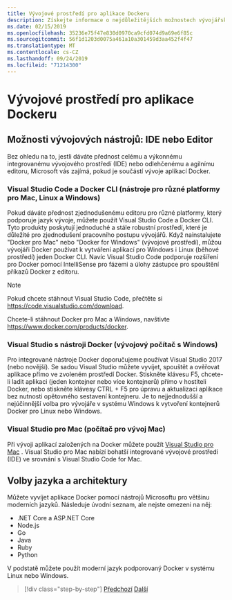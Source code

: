 ```yaml
---
title: Vývojové prostředí pro aplikace Dockeru
description: Získejte informace o nejdůležitějších možnostech vývojářských nástrojů, které podporují životní cyklus vývojového prostředí Docker.
ms.date: 02/15/2019
ms.openlocfilehash: 35236e75f47e830d0970ca9cfd074d9a69e6f85c
ms.sourcegitcommit: 56f1d1203d0075a461a10a301459d3aa452f4f47
ms.translationtype: MT
ms.contentlocale: cs-CZ
ms.lasthandoff: 09/24/2019
ms.locfileid: "71214300"
---
```

# <a name="development-environment-for-docker-apps"></a>Vývojové prostředí pro aplikace Dockeru

## <a name="development-tools-choices-ide-or-editor"></a>Možnosti vývojových nástrojů: IDE nebo Editor

Bez ohledu na to, jestli dáváte přednost celému a výkonnému integrovanému vývojového prostředí (IDE) nebo odlehčenému a agilnímu editoru, Microsoft vás zajímá, pokud je součástí vývoje aplikací Docker.

### <a name="visual-studio-code-and-docker-cli-cross-platform-tools-for-mac-linux-and-windows"></a>Visual Studio Code a Docker CLI (nástroje pro různé platformy pro Mac, Linux a Windows)

Pokud dáváte přednost zjednodušenému editoru pro různé platformy, který podporuje jazyk vývoje, můžete použít Visual Studio Code a Docker CLI. Tyto produkty poskytují jednoduché a stále robustní prostředí, které je důležité pro zjednodušení pracovního postupu vývojářů. Když nainstalujete "Docker pro Mac" nebo "Docker for Windows" (vývojové prostředí), můžou vývojáři Docker používat k vytváření aplikací pro Windows i Linux (běhové prostředí) jeden Docker CLI. Navíc Visual Studio Code podporuje rozšíření pro Docker pomocí IntelliSense pro fázemi a úlohy zástupce pro spouštění příkazů Docker z editoru.

> [!NOTE]
> Pokud chcete stáhnout Visual Studio Code, přečtěte si <https://code.visualstudio.com/download>.
>
> Chcete-li stáhnout Docker pro Mac a Windows, navštivte <https://www.docker.com/products/docker>.

### <a name="visual-studio-with-docker-tools-windows-development-machine"></a>Visual Studio s nástroji Docker (vývojový počítač s Windows)

Pro integrované nástroje Docker doporučujeme používat Visual Studio 2017 (nebo novější). Se sadou Visual Studio můžete vyvíjet, spouštět a ověřovat aplikace přímo ve zvoleném prostředí Docker. Stiskněte klávesu F5, chcete-li ladit aplikaci (jeden kontejner nebo více kontejnerů) přímo v hostiteli Docker, nebo stiskněte klávesy CTRL + F5 pro úpravu a aktualizaci aplikace bez nutnosti opětovného sestavení kontejneru. Je to nejjednodušší a nejúčinnější volba pro vývojáře v systému Windows k vytvoření kontejnerů Docker pro Linux nebo Windows.

### <a name="visual-studio-for-mac-mac-development-machine"></a>Visual Studio pro Mac (počítač pro vývoj Mac)

Při vývoji aplikací založených na Docker můžete použít [Visual Studio pro Mac](https://visualstudio.microsoft.com/vs/mac/?utm_medium=microsoft&utm_source=docs.microsoft.com&utm_campaign=inline+link) . Visual Studio pro Mac nabízí bohatší integrované vývojové prostředí (IDE) ve srovnání s Visual Studio Code for Mac.

## <a name="language-and-framework-choices"></a>Volby jazyka a architektury

Můžete vyvíjet aplikace Docker pomocí nástrojů Microsoftu pro většinu moderních jazyků. Následuje úvodní seznam, ale nejste omezeni na něj:

- .NET Core a ASP.NET Core
- Node.js
- Go
- Java
- Ruby
- Python

V podstatě můžete použít moderní jazyk podporovaný Docker v systému Linux nebo Windows.

>[!div class="step-by-step"]
>[Předchozí](deploy-azure-kubernetes-service.md)
>[Další](docker-apps-inner-loop-workflow.md)
